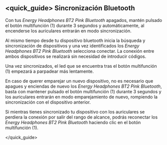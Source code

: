 ## <quick_guide> Sincronización Bluetooth

Con tus *Energy Headphones BT2 Pink Bluetooth* apagados, mantén pulsado el botón multifunción (1) durante 3 segundos y automáticamente, al encenderse los auriculares entrarán en modo sincronización.

Al mismo tiempo desde tu dispositivo bluetooth inicia la búsqueda y sincronización de dispositivos y una vez identificados los *Energy Headphones BT2 Pink Bluetooth* selecciona conectar. La conexión entre ambos dispositivos se realizará sin necesidad de introducir códigos.

Una vez sincronizados, el led que se encuentra tras el botón multifunción (1) empezará a parpadear más lentamente.

En caso de querer emparejar un nuevo dispositivo, no es necesario que apagues y enciendas de nuevo los *Energy Headphones BT2 Pink Bluetooth*, basta con mantener pulsado el botón multifunción (1) durante 3 segundos y los auriculares entrarán en modo emparejamiento de nuevo, rompiendo la sincronización con el dispositivo anterior.

Si mientras tienes sincronizado tu dispositivo con los auriculares se perdiera la conexión por salir del rango de alcance, podrás reconectar los *Energy Headphones BT2 Pink Bluetooth* haciendo clic en el botón multifunción (1).

</quick_guide>
